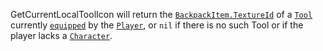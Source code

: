 GetCurrentLocalToolIcon will return the [`BackpackItem.TextureId`](https://create.roblox.com/docs/reference/engine/classes/BackpackItem#TextureId) of
a [`Tool`](https://create.roblox.com/docs/reference/engine/classes/Tool) currently [`equipped`](https://create.roblox.com/docs/reference/engine/classes/Tool#Equipped) by the
[`Player`](https://create.roblox.com/docs/reference/engine/classes/Player), or `nil` if there is no such Tool or if the player lacks a
[`Character`](https://create.roblox.com/docs/reference/engine/classes/Player#Character).